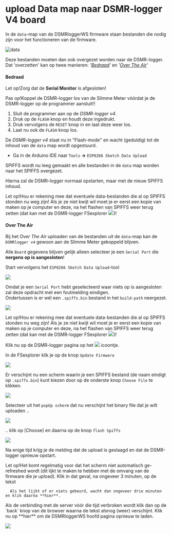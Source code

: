 # upload Data map naar DSMR-logger V4 board

In de `data`-map van de DSMRloggerWS firmware staan bestanden die nodig zijn voor het functioneren van de firmware.

![data](https://mrwheel.github.io/DSMRloggerWS/img/DSMR_data_map.png)

Deze bestanden moeten dan ook overgezet worden naar de DSMR-logger. Dat 'overzetten' kan op twee manieren: _'_[_Bedraad_](https://mrwheel.github.io/DSMRloggerWS/uploadDataMap_V4/#bedraad)_'_ en _'_[_Over The Air_](https://mrwheel.github.io/DSMRloggerWS/uploadDataMap_V4/#over-the-air)_'_

#### Bedraad <a id="bedraad"></a>

Let op!Zorg dat de **Serial Monitor** is afgesloten!

Pas op!Koppel de DSMR-logger los van de Slimme Meter vóórdat je de DSMR-logger op de programmer aansluit!!

1. Sluit de programmer aan op de _DSMR-logger v4_.
2. Druk op de `FLASH` knop en houdt deze ingedrukt.
3. Druk vervolgens de `RESET` knop in en laat deze weer los.
4. Laat nu ook de `FLASH` knop los.

De _DSMR-logger v4_ staat nu in "Flash-mode" en wacht \(geduldig\) tot de inhoud van de `data` map wordt opgestuurd.

* Ga in de Arduino IDE naar `Tools` **-&gt;** `ESP8266 Sketch Data Upload`

SPIFFS wordt nu leeg gemaakt en alle bestanden in de `data` map worden naar het SPIFFS overgezet.

Hierna zal de DSMR-logger normaal opstarten, maar met de nieuw SPIFFS inhoud.

Let op!Hou er rekening mee dat eventuele data-bestanden die al op SPIFFS stonden nu weg zijn! Als je ze niet kwijt wil moet je er eerst een kopie van maken op je computer en deze, na het flashen van SPIFFS weer terug zetten \(dat kan met de DSMR-logger FSexplorer ![](https://mrwheel.github.io/DSMRloggerWS/img/FSexplorer.png)\)!

#### Over The Air <a id="over-the-air"></a>

Bij het _Over The Air_ uploaden van de bestanden uit de `data`-map kan de `DSMRlogger v4` gewoon aan de Slimme Meter gekoppeld blijven.

Alle `Board` gegevens blijven gelijk alleen selecteer je een `Serial Port` die **nergens op is aangesloten**!

Start vervolgens het `ESP8266 Sketch Data Upload`-tool

![](https://mrwheel.github.io/DSMRloggerWS/img/ESP8266SketchUploadTool.png)

Omdat je een `Serial Port` hebt geselecteerd waar niets op is aangesloten zal deze opdracht met een foutmelding eindigen.  
Ondertussen is er wél een `.spiffs.bin` bestand in het `build-path` neergezet.

![](https://mrwheel.github.io/DSMRloggerWS/img/SPIFFS_UploadBuildPath.png)

Let op!Hou er rekening mee dat eventuele data-bestanden die al op SPIFFS stonden nu weg zijn! Als je ze niet kwijt wil moet je er eerst een kopie van maken op je computer en deze, na het flashen van SPIFFS weer terug zetten \(dat kan met de DSMR-logger FSexplorer ![](https://mrwheel.github.io/DSMRloggerWS/img/FSexplorer.png)\)!

Klik nu op de DSMR-logger pagina op het ![](https://mrwheel.github.io/DSMRloggerWS/img/FSexplorer.png) icoontje.

In de FSexplorer klik je op de knop `Update Firmware`

![](https://mrwheel.github.io/DSMRloggerWS/img/DSMRloggerWS_FSexplorer.png)

Er verschijnt nu een scherm waarin je een SPIFFS bestand \(de naam eindigt op `.spiffs.bin`\) kunt kiezen door op de onderste knop `Choose File` te klikken.

![](https://mrwheel.github.io/DSMRloggerWS/img/DSMR-FlashUtility.png)

Selecteer uit het `popUp scherm` dat nu verschijnt het binary file dat je wilt uploaden ..

![](https://mrwheel.github.io/DSMRloggerWS/img/DSMR-FlashChooseSpiffs.png)

.. klik op \[Choose\] en daarna op de knop `flash Spiffs`

![](https://mrwheel.github.io/DSMRloggerWS/img/DSMR-FlashWait4Reboot.png)

Na enige tijd krijg je de melding dat de upload is geslaagd en dat de DSMR-logger opnieuw opstart.

Let op!Het komt regelmatig voor dat het scherm niet automatisch ge-refreshed wordt \(dit lijkt te maken te hebben met de omvang van de firmware die je upload\). Klik in dat geval, na ongeveer 3 minuten, op de tekst  
  
      Als het lijkt of er niets gebeurd, wacht dan ongeveer drie minuten en klik daarna **hier**.  
  
Als de verbinding met de server vóór die tijd verbroken wordt klik dan op de \`back\` knop van de browser waarna de tekst alsnog \(weer\) verschijnt. Klik nu op \*\*hier\*\* om de DSMRloggerWS hoofd pagina opnieuw te laden.

![](https://mrwheel.github.io/DSMRloggerWS/img/DSMRlogger_V4_opencircuit_T.png)

